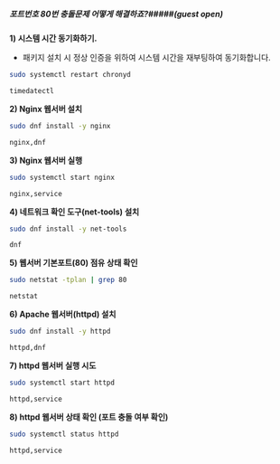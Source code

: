##### 포트번호 80번 충돌문제 어떻게 해결하죠?#####(guest open)

**1) 시스템 시간 동기화하기.**

* 패키지 설치 시 정상 인증을 위하여 시스템 시간을 재부팅하여 동기화합니다.

```bash
sudo systemctl restart chronyd
```

```tech
timedatectl
```

**2) Nginx 웹서버 설치**

```bash
sudo dnf install -y nginx
```

```tech
nginx,dnf
```

**3) Nginx 웹서버 실행**

```bash
sudo systemctl start nginx
```

```tech
nginx,service
```

**4) 네트워크 확인 도구(net-tools) 설치**

```bash
sudo dnf install -y net-tools
```

```tech
dnf
```

**5) 웹서버 기본포트(80) 점유 상태 확인**

```bash
sudo netstat -tplan | grep 80
```

```tech
netstat
```

**6) Apache 웹서버(httpd) 설치**

```bash
sudo dnf install -y httpd
```

```tech
httpd,dnf
```

**7) httpd 웹서버 실행 시도**

```bash
sudo systemctl start httpd
```

```tech
httpd,service
```

**8) httpd 웹서버 상태 확인 (포트 충돌 여부 확인)**

```bash
sudo systemctl status httpd
```

```tech
httpd,service
```

